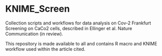 # KNIME_Screen
Collection scripts and workflows for data analysis on Cov-2 Frankfurt Screening on CaCo2 cells, described in Ellinger et al. Nature Communication (in review).

This repository is made available to all and contains R macro and KNIME workflow used within the article cited.

